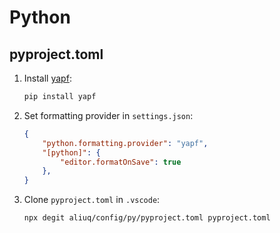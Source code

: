 # Python

## **pyproject.toml**

1. Install [yapf](https://github.com/google/yapf):
	```bash
	pip install yapf
	```

2. Set formatting provider in `settings.json`:
	```json
	{
		"python.formatting.provider": "yapf",
		"[python]": {
			"editor.formatOnSave": true
		},
	}
	```

3. Clone `pyproject.toml` in `.vscode`:
	```bash
	npx degit aliuq/config/py/pyproject.toml pyproject.toml
	```
